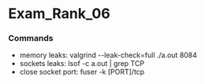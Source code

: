 # Exam_Rank_06

### Commands
- memory leaks: valgrind --leak-check=full ./a.out 8084
- sockets leaks: lsof -c a.out | grep TCP
- close socket port: fuser -k [PORT]/tcp
